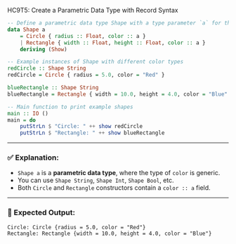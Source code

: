 HC9T5: Create a Parametric Data Type with Record Syntax
```haskell
-- Define a parametric data type Shape with a type parameter `a` for the color
data Shape a
    = Circle { radius :: Float, color :: a }
    | Rectangle { width :: Float, height :: Float, color :: a }
    deriving (Show)

-- Example instances of Shape with different color types
redCircle :: Shape String
redCircle = Circle { radius = 5.0, color = "Red" }

blueRectangle :: Shape String
blueRectangle = Rectangle { width = 10.0, height = 4.0, color = "Blue" }

-- Main function to print example shapes
main :: IO ()
main = do
    putStrLn $ "Circle: " ++ show redCircle
    putStrLn $ "Rectangle: " ++ show blueRectangle
```

---

### ✅ Explanation:

* `Shape a` is a **parametric data type**, where the type of `color` is generic.
* You can use `Shape String`, `Shape Int`, `Shape Bool`, etc.
* Both `Circle` and `Rectangle` constructors contain a `color :: a` field.

---

### 🧪 Expected Output:

```
Circle: Circle {radius = 5.0, color = "Red"}
Rectangle: Rectangle {width = 10.0, height = 4.0, color = "Blue"}
```
